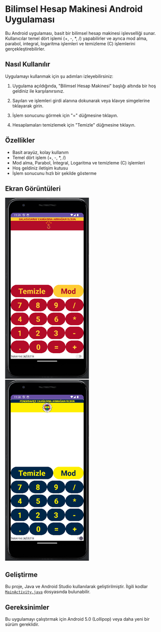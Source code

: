 # Bilimsel Hesap Makinesi Android Uygulaması

Bu Android uygulaması, basit bir bilimsel hesap makinesi işlevselliği sunar. Kullanıcılar temel dört işlemi (+, -, *, /) yapabilirler ve ayrıca mod alma, parabol, integral, logaritma işlemleri ve temizleme (C) işlemlerini gerçekleştirebilirler.

## Nasıl Kullanılır

Uygulamayı kullanmak için şu adımları izleyebilirsiniz:

1. Uygulama açıldığında, "Bilimsel Hesap Makinesi" başlığı altında bir hoş geldiniz ile karşılanırsınız.

2. Sayıları ve işlemleri girdi alanına dokunarak veya klavye simgelerine tıklayarak girin.

3. İşlem sonucunu görmek için "=" düğmesine tıklayın.

4. Hesaplamaları temizlemek için "Temizle" düğmesine tıklayın.

## Özellikler

- Basit arayüz, kolay kullanım
- Temel dört işlem (+, -, *, /)
- Mod alma, Parabol, İntegral, Logaritma ve temizleme (C) işlemleri
- Hoş geldiniz iletişim kutusu
- İşlem sonucunu hızlı bir şekilde gösterme

## Ekran Görüntüleri

![Ana Ekran](https://github.com/kadircangeyik/BilimselHesapMakinesi-Androidstd/blob/main/SS/ekranG%C3%B6r%C3%BCnt%C3%BCs%C3%BC1.png)
![Modlar Ekranı](https://github.com/kadircangeyik/BilimselHesapMakinesi-Androidstd/blob/main/SS/ekranG%C3%B6r%C3%BCnt%C3%BCs%C3%BC2.png)

## Geliştirme

Bu proje, Java ve Android Studio kullanılarak geliştirilmiştir. İlgili kodlar [`MainActivity.java`](https://github.com/kadircangeyik/BilimselHesapMakinesi-Androidstd/blob/main/app/src/main/java/com/example/bilimselhesapmakinesiandroidstd/MainActivity.java) dosyasında bulunabilir.

## Gereksinimler

Bu uygulamayı çalıştırmak için Android 5.0 (Lollipop) veya daha yeni bir sürüm gereklidir.
